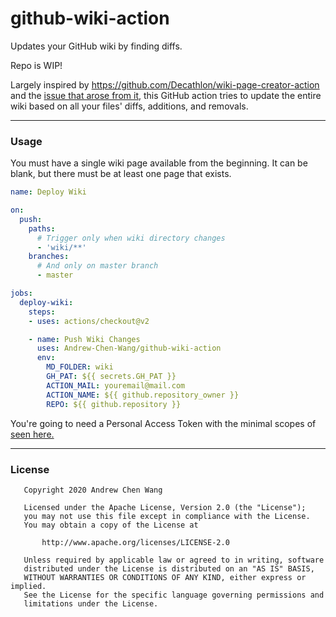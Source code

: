 # github-wiki-action
Updates your GitHub wiki by finding diffs.

Repo is WIP!

Largely inspired by https://github.com/Decathlon/wiki-page-creator-action
and the [issue that arose from it](https://github.com/Decathlon/wiki-page-creator-action/issues/11),
this GitHub action tries to update the entire wiki based on all your
files' diffs, additions, and removals.

---
### Usage

You must have a single wiki page available from the beginning.
It can be blank, but there must be at least one page that exists.

```yaml
name: Deploy Wiki

on:
  push:
    paths:
      # Trigger only when wiki directory changes
      - 'wiki/**'
    branches:
      # And only on master branch
      - master

jobs:
  deploy-wiki:
    steps:
    - uses: actions/checkout@v2

    - name: Push Wiki Changes
      uses: Andrew-Chen-Wang/github-wiki-action
      env:
        MD_FOLDER: wiki
        GH_PAT: ${{ secrets.GH_PAT }}
        ACTION_MAIL: youremail@mail.com
        ACTION_NAME: ${{ github.repository_owner }}
        REPO: ${{ github.repository }}
```

You're going to need a Personal Access Token with the minimal scopes of
[seen here.](https://github.com/settings/tokens/new?scopes=repo&description=wiki%20page%20creator%20token)

---
### License

```
   Copyright 2020 Andrew Chen Wang

   Licensed under the Apache License, Version 2.0 (the "License");
   you may not use this file except in compliance with the License.
   You may obtain a copy of the License at

       http://www.apache.org/licenses/LICENSE-2.0

   Unless required by applicable law or agreed to in writing, software
   distributed under the License is distributed on an "AS IS" BASIS,
   WITHOUT WARRANTIES OR CONDITIONS OF ANY KIND, either express or implied.
   See the License for the specific language governing permissions and
   limitations under the License.
```